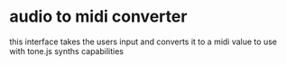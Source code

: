 # audio to midi converter
 this interface takes the users input and converts it to a midi value to use with tone.js synths capabilities
